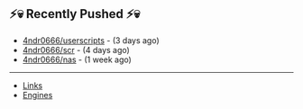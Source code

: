 ## ⚡💀 Recently Pushed ⚡💀


- [4ndr0666/userscripts](https://github.com/4ndr0666/userscripts) - (3 days ago)
- [4ndr0666/scr](https://github.com/4ndr0666/scr) - (4 days ago)
- [4ndr0666/nas](https://github.com/4ndr0666/nas) - (1 week ago)

---
- [Links](https://github.com/4ndr0666/Links/blob/main/README.md)        
- [Engines](https://github.com/hoothin/SearchJumper/discussions/73)    

